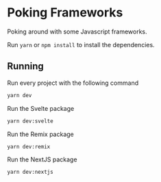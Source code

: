 # Poking Frameworks

Poking around with some Javascript frameworks.

Run `yarn` or `npm install` to install the dependencies.

## Running

Run every project with the following command

```bash
yarn dev
```

Run the Svelte package

```bash
yarn dev:svelte
```

Run the Remix package

```bash
yarn dev:remix
```

Run the NextJS package

```bash
yarn dev:nextjs
```